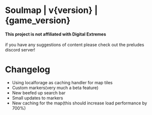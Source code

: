 # Soulmap | v{version} | {game_version}

#### This project is not affiliated with Digital Extremes
if you have any suggestions of content please check out the preludes discord server!


# Changelog 
- Using localforage as caching handler for map tiles
- Custom markers(very much a beta feature)
- New beefed up search bar
- Small updates to markers
- New caching for the map(this should increase load performance by 700%)